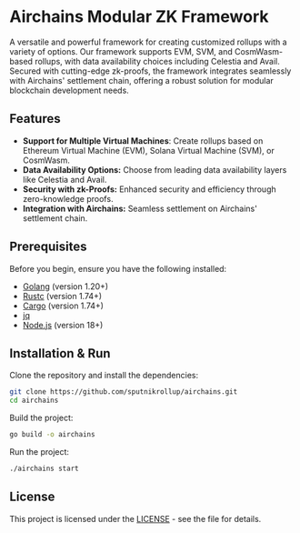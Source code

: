 # Airchains Modular ZK Framework
A versatile and powerful framework for creating customized rollups with a variety of options. Our framework supports EVM, SVM, and CosmWasm-based rollups, with data availability choices including Celestia and Avail. Secured with cutting-edge zk-proofs, the framework integrates seamlessly with Airchains' settlement chain, offering a robust solution for modular blockchain development needs.

## Features
- **Support for Multiple Virtual Machines**: Create rollups based on Ethereum Virtual Machine (EVM), Solana Virtual Machine (SVM), or CosmWasm.
- **Data Availability Options:** Choose from leading data availability layers like Celestia and Avail.
- **Security with zk-Proofs:** Enhanced security and efficiency through zero-knowledge proofs.
- **Integration with Airchains:** Seamless settlement on Airchains' settlement chain.

## Prerequisites
Before you begin, ensure you have the following installed:
- [Golang](https://golang.org/doc/install) (version 1.20+)
- [Rustc](https://www.rust-lang.org/tools/install) (version 1.74+)
- [Cargo](https://doc.rust-lang.org/cargo/getting-started/installation.html) (version 1.74+)
- [jq](https://stedolan.github.io/jq/download/)
- [Node.js](https://nodejs.org/en/download/) (version 18+)

## Installation & Run
Clone the repository and install the dependencies:

```bash
git clone https://github.com/sputnikrollup/airchains.git
cd airchains
```
Build the project:
```bash
go build -o airchains
```
Run the project:
```bash
./airchains start
```

## License
This project is licensed under the [LICENSE](./LICENSE) - see the file for details.
